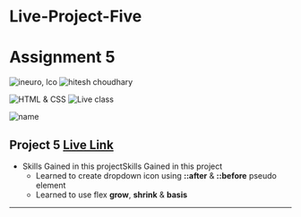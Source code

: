 # Live-Project-Five

# Assignment 5

![ineuro, lco](https://img.shields.io/badge/iNeuron-LCO-green)
![hitesh choudhary](https://img.shields.io/badge/Hitesh--Choudhary-Full--stack--JS--bootcamp-red)

![HTML & CSS](https://img.shields.io/badge/HTML-CSS-orange)
![Live class](https://img.shields.io/badge/LIVE--CLASS-PROJECT--5-lightgrey)

![name](https://img.shields.io/badge/Sana--Quazi)

## Project 5 [Live Link](https://live-class-project-five.netlify.app/)

- Skills Gained in this projectSkills Gained in this project
  - Learned to create dropdown icon using **::after** & **::before** pseudo element
  - Learned to use flex **grow**, **shrink** & **basis**

---

